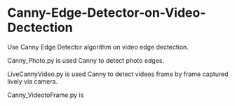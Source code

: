 # Canny-Edge-Detector-on-Video-Dectection
Use Canny Edge Detector algorithm on video edge dectection.

Canny_Photo.py is used Canny to detect photo edges.

LiveCannyVideo.py is used Canny to detect videos frame by frame captured lively via camera.

Canny_VideotoFrame.py is 
